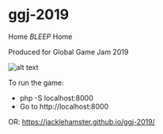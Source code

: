 # ggj-2019
Home *BLEEP* Home

Produced for Global Game Jam 2019

![alt text](http://url/to/img.png)

To run the game:
- php -S localhost:8000
- Go to http://localhost:8000

OR: https://jacklehamster.github.io/ggj-2019/
